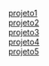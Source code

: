 <a href="https://geffersoncosta.github.io/projetos-dio/menu_hamburguer_e_morphing_css_transitions/aula1_animacao_transition/index.html">projeto1</a><br>
<a href="https://geffersoncosta.github.io/projetos-dio/menu_hamburguer_e_morphing_css_transitions/aula2_transition/index.html">projeto2</a><br>
<a href="https://geffersoncosta.github.io/projetos-dio/menu_hamburguer_e_morphing_css_transitions/aula3_keyframes/index.html">projeto3</a><br>
<a href="https://geffersoncosta.github.io/projetos-dio/menu_hamburguer_e_morphing_css_transitions/aula4_keyframes/index.html">projeto4</a><br>
<a href="https://geffersoncosta.github.io/projetos-dio/menu_hamburguer_e_morphing_css_transitions/aula5/index.html">projeto5</a><br>
